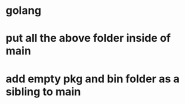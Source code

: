 # golang
# put all the above folder inside of main
# add empty pkg and bin folder as a sibling to main
